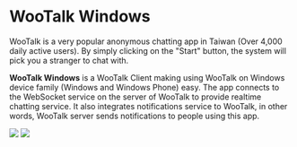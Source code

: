 # WooTalk Windows

WooTalk is a very popular anonymous chatting app in Taiwan (Over 4,000 daily active users). By simply clicking on the "Start" button, the system will pick you a stranger to chat with.

**WooTalk Windows** is a WooTalk Client making using WooTalk on Windows device family (Windows and Windows Phone) easy. The app connects to the WebSocket service on the server of WooTalk to provide realtime chatting service. It also integrates notifications service to WooTalk, in other words, WooTalk server sends notifications to people using this app.

![](/images/image25.png)
![](/images/image26.png)